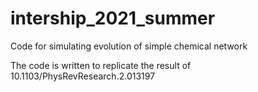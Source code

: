 # intership_2021_summer
Code for simulating evolution of simple chemical network

The code is written to replicate the result of 10.1103/PhysRevResearch.2.013197
